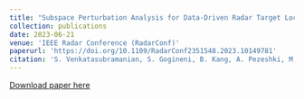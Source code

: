 ```yaml
---
title: "Subspace Perturbation Analysis for Data-Driven Radar Target Localization"
collection: publications
date: 2023-06-21
venue: 'IEEE Radar Conference (RadarConf)'
paperurl: 'https://doi.org/10.1109/RadarConf2351548.2023.10149781'
citation: 'S. Venkatasubramanian, S. Gogineni, B. Kang, A. Pezeshki, M. Rangaswamy and V. Tarokh, &quot;Subspace Perturbation Analysis for Data-Driven Radar Target Localization,&quot; <i>IEEE Radar Conference (RadarConf)</i>, San Antonio, TX, USA, 2023, pp. 1-5, doi: 10.1109/RadarConf2351548.2023.10149781.'
---
```


[Download paper here](https://arxiv.org/abs/2303.08241)
